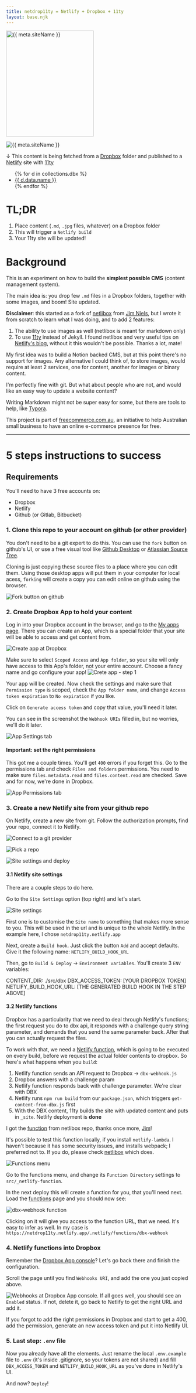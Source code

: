 ```yaml
---
title: netdrop11ty = Netlify + Dropbox + 11ty
layout: base.njk
---
```


<img class="biglogo" src="/img/favicon.svg" alt="{{ meta.siteName }}" width="240" height="289" />

![{{ meta.siteName }}](/img/logos.svg)

↓ This content is being fetched from a [Dropbox](https://dropbox.com) folder and published to a [Netlify](https://netlify.com) site with [11ty](https://11ty.dev)

<div class="dbx-contents">
<ul>
{% for d in collections.dbx %}
<li><a href="{{d.url}}">{{ d.data.name }}</a></li>
{% endfor %}
</ul>
</div>

# TL;DR

1. Place content (`.md`, `.jpg` files, whatever) on a Dropbox folder
2. This will trigger a `Netlify build`
3. Your 11ty site will be updated!

# Background

This is an experiment on how to build the **simplest possible CMS** (content management system).

The main idea is: you drop few `.md` files in a Dropbox folders, together with some images, and boom! Site updated.

**Disclaimer**: this started as a fork of [netlibox](https://github.com/jimniels/netlibox) from [Jim Niels](https://github.com/jimniels), but I wrote it from scratch to learn what I was doing, and to add 2 features:

1. The ability to use images as well (netlibox is meant for markdown only)
2. To use [11ty](https://11ty.dev) instead of Jekyll. I found netlibox and very useful tips on [Netlify's blog](https://www.netlify.com/blog/2018/10/15/combining-netlify-with-dropbox-for-a-one-click-publishing-process/), without it this wouldn't be possible. Thanks a lot, mate!

My first idea was to build a Notion backed CMS, but at this point there's no support for images. Any alternative I could think of, to store images, would require at least 2 services, one for content, another for images or binary content.

I'm perfectly fine with git. But what about people who are not, and would like an easy way to update a website content?

Writing Markdown might not be super easy for some, but there are tools to help, like [Typora](https://typora.io/).

This project is part of [freecommerce.com.au](https://freecommerce.com.au), an initiative to help Australian small business to have an online e-commerce presence for free.

---

# 5 steps instructions to success

## Requirements

You'll need to have 3 free accounts on:

- Dropbox
- Netlify
- Github (or Gitlab, Bitbucket)

### 1. Clone this repo to your account on github (or other provider)

You don't need to be a git expert to do this. You can use the `fork` button on github's UI, or use a free visual tool like [Github Desktop](https://desktop.github.com/) or [Atlassian Source Tree](https://www.sourcetreeapp.com/).

Cloning is just copying these source files to a place where you can edit them. Using those desktop apps will put them in your computer for local acess, `forking` will create a copy you can edit online on github using the browser.

![Fork button on github](/img/fork.png)

### 2. Create Dropbox App to hold your content

Log in into your Dropbox account in the browser, and go to the [My apps page](https://www.dropbox.com/developers/apps). There you can create an App, which is a special folder that your site will be able to access and get content from.

![Create app at Dropbox](/img/create-app.png)

Make sure to select `Scoped Access` and `App folder`, so your site will only have access to this App's folder, not your entire account. Choose a fancy name and go configure your app!
![Crete app - step 1](/img/create1.png)

Your app will be created. Now check the settings and make sure that `Permission type` is scoped, check the `App folder name`, and change `Access token expiration` to `No expiration` if you like.

Click on `Generate access token` and copy that value, you'll need it later.

You can see in the screenshot the `Webhook URIs` filled in, but no worries, we'll do it later.

![App Settings tab](/img/settings.png)

#### Important: set the right permissions

This got me a couple times. You'll get `400` errors if you forget this. Go to the permissions tab and check `Files and folders` permissions. You need to make sure `files.metadata.read` and `files.content.read` are checked. Save and for now, we're done in Dropbox.

![App Permissions tab](/img/permissions.png)

### 3. Create a new Netlify site from your github repo

On Netlify, create a new site from git. Follow the authorization prompts, find your repo, connect it to Netlify.

![Connect to a git provider](/img/netlify1.png)

![Pick a repo](/img/netlify2.png)

![Site settings and deploy](/img/netlify3.png)

#### 3.1 Netlify site settings

There are a couple steps to do here.

Go to the `Site Settings` option (top right) and let's start.

![Site settings](/img/netlify4.png)

First one is to customise the `Site name` to something that makes more sense to you. This will be used in the url and is unique to the whole Netlify. In the example here, I chose `netdrop11ty.netlify.app`

Next, create a `Build hook`. Just click the button `Add` and accept defaults. Give it the following name: `NETLIFY_BUILD_HOOK_URL`

Then, go to `Build & Deploy` → `Environment variables`. You'll create 3 `ENV` variables:

<div class="dbx-contents pre">CONTENT_DIR: ./src/dbx
DBX_ACCESS_TOKEN: [YOUR DROPBOX TOKEN]
NETLIFY_BUILD_HOOK_URL: [THE GENERATED BUILD HOOK IN THE STEP ABOVE]
</div>

#### 3.2 Netlify functions

Dropbox has a particularity that we need to deal through Netlify's functions; the first request you do to dbx api, it responds with a challenge query string parameter, and demands that you send the same parameter back. After that you can actually request the files.

To work with that, we need a [Netlify function](https://docs.netlify.com/functions/overview/?_ga=2.144098101.108854660.1628386823-1325281063.1626650890), which is going to be executed on every build, before we request the actual folder contents to dropbox. So here's what happens when you `build`:

1. Netlify function sends an API request to Dropbox → `dbx-webhook.js`
2. Dropbox answers with a challenge param
3. Netlify function responds back with challenge parameter. We're clear with DBX
4. Netlify runs `npm run build` from our `package.json`, which triggers `get-content-from-dbx.js` first
5. With the DBX content, 11ty builds the site with updated content and puts in `_site`. Netlify deployment is **done**

I got the [function](https://github.com/jimniels/netlibox/blob/master/src/_netlify-functions/dropbox-webhook.js) from netlibox repo, thanks once more, [Jim](https://github.com/jimniels)!

It's possible to test this function locally, if you install `netlify-lambda`. I haven't because it has some security issues, and installs webpack; I preferred not to. If you do, please check [netlibox](https://github.com/jimniels/netlibox/) which does.

![Functions menu](/img/netlify5.png)

Go to the functions menu, and change its `Function Directory` settings to `src/_netlify-function`.

In the next deploy this will create a function for you, that you'll need next. Load the [functions](https://app.netlify.com/sites/netdrop11ty/functions) page and you should now see:

![dbx-webhook function](/img/netlify7.png)

Clicking on it will give you access to the function URL, that we need. It's easy to infer as well. In my case is `https://netdrop11ty.netlify.app/.netlify/functions/dbx-webhook`

### 4. Netlify functions into Dropbox

Remember the [Dropbox App console](https://www.dropbox.com/developers/apps)? Let's go back there and finish the configuration.

Scroll the page until you find `Webhooks URI`, and add the one you just copied above.

![Webhooks at Dropbox App console](/img/webhooks-dbx.png). If all goes well, you should see an `Enabled` status. If not, delete it, go back to Netlify to get the right URL and add it.

If you forgot to add the right permissions in Dropbox and start to get a 400, add the permission, generate an new access token and put it into Netlify UI.

### 5. Last step: `.env` file

Now you already have all the elements. Just rename the local `.env.example` file to `.env` (it's inside .gitignore, so your tokens are not shared) and fill `DBX_ACCESS_TOKEN` and `NETLIFY_BUILD_HOOK_URL` as you've done in Netlify's UI.

And now? `Deploy`!
